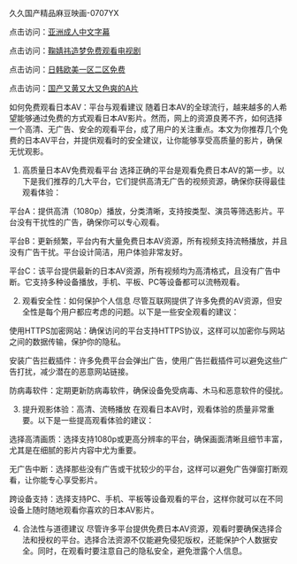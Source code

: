 久久国产精品麻豆映画-0707YX

点击访问：<a href="https://fdhf-454.pages.dev/">亚洲成人中文字幕</a>

点击访问：<a href="https://bered.pages.dev/">鞠婧祎造梦免费观看电视剧</a>

点击访问：<a href="https://rtj-3zo.pages.dev/">日韩欧美一区二区免费</a>

点击访问：<a href="https://vassv.pages.dev/">国产又黄又大又色爽的A片</a>

如何免费观看日本AV：平台与观看建议
随着日本AV的全球流行，越来越多的人希望能够通过免费的方式观看日本AV影片。然而，网上的资源良莠不齐，如何选择一个高清、无广告、安全的观看平台，成了用户的关注重点。本文为你推荐几个免费的日本AV平台，并提供观看时的安全建议，让你能够享受高质量的影片，确保无忧观影。

1. 高质量日本AV免费观看平台
选择正确的平台是观看免费日本AV的第一步。以下是我们推荐的几大平台，它们提供高清无广告的视频资源，确保你获得最佳观看体验：

平台A：提供高清（1080p）播放，分类清晰，支持按类型、演员等筛选影片。平台没有干扰性的广告，确保你可以专心观看。

平台B：更新频繁，平台内有大量免费日本AV资源，所有视频支持流畅播放，并且没有广告干扰。平台设计简洁，用户体验非常友好。

平台C：该平台提供最新的日本AV资源，所有视频均为高清格式，且没有广告中断。它支持多种设备播放，手机、平板、PC等设备都可以流畅观看。

2. 观看安全性：如何保护个人信息
尽管互联网提供了许多免费的AV资源，但安全性是每个用户都应考虑的问题。以下是一些安全观看的建议：

使用HTTPS加密网站：确保访问的平台支持HTTPS协议，这样可以加密你与网站之间的数据传输，保护你的隐私。

安装广告拦截插件：许多免费平台会弹出广告，使用广告拦截插件可以避免这些广告打扰，减少潜在的恶意网站链接。

防病毒软件：定期更新防病毒软件，确保设备免受病毒、木马和恶意软件的侵扰。

3. 提升观影体验：高清、流畅播放
在观看日本AV时，观看体验的质量非常重要。以下是一些提高观看体验的建议：

选择高清画质：选择支持1080p或更高分辨率的平台，确保画面清晰且细节丰富，尤其是在细腻的影片内容中尤为重要。

无广告中断：选择那些没有广告或干扰较少的平台，这样可以避免广告弹窗打断观看，让你能专心享受影片。

跨设备支持：选择支持PC、手机、平板等设备观看的平台，这样你就可以在不同设备上随时随地观看你喜欢的日本AV影片。

4. 合法性与道德建议
尽管许多平台提供免费日本AV资源，观看时要确保选择合法和授权的平台。选择合法资源不仅能避免侵犯版权，还能保护个人数据安全。同时，在观看时要注意自己的隐私安全，避免泄露个人信息。

<span style="display:none;">[Canonical link]( https://github.com/mm20250707/mm10 ）</span>

